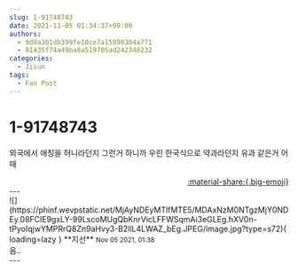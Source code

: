 ```yaml
---
slug: 1-91748743
date: 2021-11-05 01:34:37+09:00
authors:
  - 9d0a301db399fe10ce7a15890304a771
  - 01435f74a49ba8a519705ad242348232
categories:
  - Jisun
tags:
  - Fan Post
---
```


# 1-91748743

<div class="post-container" markdown="1">
<div class="content-container md-sidebar__scrollwrap" markdown="1">

외국에서 애칭을 허니라던지 그런거 하니까 우린 한국식으로 약과라던지 유과 같은거 어때

</div>
</div>

<div style="text-align: right;" markdown="1">
<a href="https://weverse.io/fromis9/fanpost/1-91748743" style="text-align: right;">:material-share:{.big-emoji}</a>
</div>
---

<div class="comments-container md-sidebar__scrollwrap" markdown="1">
<div class="comment" markdown="1">
<div class='id-container' markdown="1">
![](https://phinf.wevpstatic.net/MjAyNDEyMTlfMTE5/MDAxNzM0NTgzMjY0NDEy.08FClE9gxLY-99LscoMUgQbKnrVicLFFWSqmAi3eGLEg.hXV0n-tPyoIqjwYMPRrQ8Zn9aHvy3-B2llL4LWAZ_bEg.JPEG/image.jpg?type=s72){ loading=lazy }
**<span class="artist">지선</span>** <small>Nov 05 2021, 01:38</small><br>
</div>
<div class='comment-body' markdown="1">
음.. 
</div>
</div>
</div>
---
